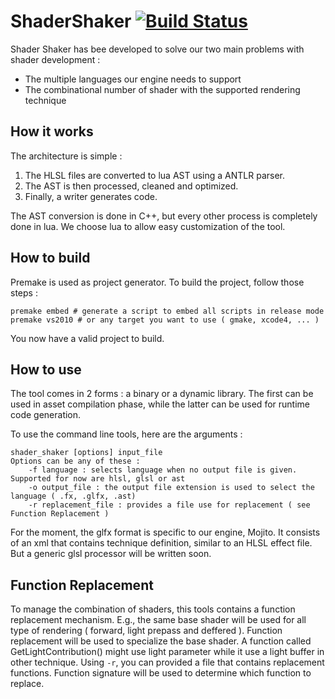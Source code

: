 ShaderShaker [![Build Status](https://travis-ci.org/FishingCactus/ShaderShaker.png)](https://travis-ci.org/FishingCactus/ShaderShaker)
============

Shader Shaker has bee developed to solve our two main problems with shader development : 

- The multiple languages our engine needs to support
- The combinational number of shader with the supported rendering technique

How it works 
------------

The architecture is simple : 

1. The HLSL files are converted to lua AST using a ANTLR parser.
2. The AST is then processed, cleaned and optimized.
3. Finally, a writer generates code.

The AST conversion is done in C++, but every other process is completely done in lua. We choose lua to allow easy customization of the tool.

How to build
------------

Premake is used as project generator. To build the project, follow those steps : 

	premake embed # generate a script to embed all scripts in release mode
	premake vs2010 # or any target you want to use ( gmake, xcode4, ... )

You now have a valid project to build.

How to use 
----------
The tool comes in 2 forms : a binary or a dynamic library.
The first can be used in asset compilation phase, while the latter can be used for runtime code generation. 

To use the command line tools, here are the arguments :

    shader_shaker [options] input_file
    Options can be any of these :
    	-f language : selects language when no output file is given. Supported for now are hlsl, glsl or ast
    	-o output_file : the output file extension is used to select the language ( .fx, .glfx, .ast)
    	-r replacement_file : provides a file use for replacement ( see Function Replacement )

For the moment, the glfx format is specific to our engine, Mojito. It consists of an xml that contains technique definition, similar to an HLSL effect file. But a generic glsl processor will be written soon. 

Function Replacement
--------------------

To manage the combination of shaders, this tools contains a function replacement mechanism. E.g., the same base shader will be used for all type of rendering ( forward, light prepass and deffered ). Function replacement will be used to specialize the base shader. A function called GetLightContribution() might use light parameter while it use a light buffer in other technique. Using `-r`, you can provided a file that contains replacement functions. Function signature will be used to determine which function to replace. 
